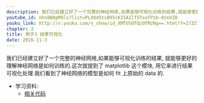 ```yaml
---
description: 我们已经建立好了一个完整的神经网络,如果能够可视化训练的结果,就能够更好的理解神经网络是如何训练的.这次就提到了 matplotlib 这个模块,用它来进行结果可视化处理.我们看到了神经网络的模型是如何 fit 上原始的 data 的.
youtube_id: nhn8B0pM9ls?list=PLXO45tsB95cKI5AIlf5TxxFPzb-0zeVZ8
youku_link: http://v.youku.com/v_show/id_XMTU5OTQzOTMzNg==.html?f=27327189&o=1
chapter: 3
title: 例子3 结果可视化
date: 2016-11-3
---
```



我们已经建立好了一个完整的神经网络,如果能够可视化训练的结果,
就能够更好的理解神经网络是如何训练的.这次就提到了 matplotlib 这个模块,
用它来进行结果可视化处理.我们看到了神经网络的模型是如何 fit 上原始的 data 的.

* 学习资料:
  * [相关代码](https://github.com/MorvanZhou/tutorials/tree/master/tensorflowTUT/tf12_plot_result)